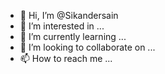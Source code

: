 - 👋 Hi, I’m @Sikandersain
- 👀 I’m interested in ...
- 🌱 I’m currently learning ...
- 💞️ I’m looking to collaborate on ...
- 📫 How to reach me ...

<!---
Sikandersain/Sikandersain is a ✨ special ✨ repository because its `README.md` (this file) appears on your GitHub profile.
You can click the Preview link to take a look at your changes.
--->
